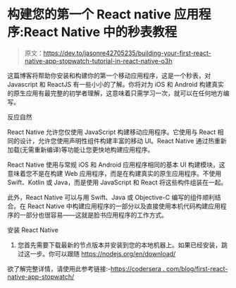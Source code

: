 # 构建您的第一个 React native 应用程序:React Native 中的秒表教程

> 原文：<https://dev.to/jasonre42705235/building-your-first-react-native-app-stopwatch-tutorial-in-react-native-o3h>

这篇博客将帮助你安装和构建你的第一个移动应用程序，这是一个秒表，对 Javascript 和 ReactJS 有一些小小的了解。你将对为 iOS 和 Android 构建真实的原生应用有最完整的初学者理解，这意味着只需学习一次，就可以在任何地方编写。

反应自然

React Native 允许您仅使用 JavaScript 构建移动应用程序。它使用与 React 相同的设计，允许您使用声明性组件构建丰富的移动 UI。React Native 通过热重新加载(无需重新编译)等功能让您更快地构建应用程序。

React Native 使用与常规 iOS 和 Android 应用程序相同的基本 UI 构建模块，这意味着您不是在构建 Web 应用程序，而是在构建真实的原生应用程序。不使用 Swift、Kotlin 或 Java，而是使用 JavaScript 和 React 将这些构件组装在一起。

此外，React Native 可以与用 Swift、Java 或 Objective-C 编写的组件顺利结合。在 React Native 中构建应用程序的一部分以及直接使用本机代码构建应用程序的一部分也很容易——这就是脸书应用程序的工作方式。

安装 React Native

1.  您首先需要下载最新的节点版本并安装到您的本地机器上。如果已经安装，跳过这一步。你可以跟随 https://nodejs.org/en/download/

欲了解完整详情，请使用此参考链接:-[https://codersera . com/blog/first-react-native-app-stopwatch/](https://codersera.com/blog/first-react-native-app-stopwatch/)